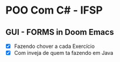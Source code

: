# POO Com C# - IFSP

## GUI - FORMS in Doom Emacs
- [x] Fazendo chover a cada Exercício
- [x] Com inveja de quem ta fazendo em Java
